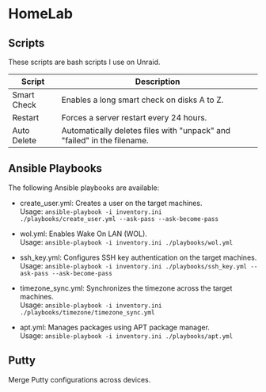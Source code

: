# HomeLab

## Scripts
These scripts are bash scripts I use on Unraid. 

| Script        | Description                                          |
| ------------- | ---------------------------------------------------- |
| Smart Check   | Enables a long smart check on disks A to Z.           |
| Restart       | Forces a server restart every 24 hours.               |
| Auto Delete   | Automatically deletes files with "unpack" and "failed" in the filename. |

## Ansible Playbooks

The following Ansible playbooks are available:

- create_user.yml: Creates a user on the target machines.  
  Usage: `ansible-playbook -i inventory.ini ./playbooks/create_user.yml --ask-pass --ask-become-pass`  

- wol.yml: Enables Wake On LAN (WOL).  
  Usage: `ansible-playbook -i inventory.ini ./playbooks/wol.yml`

- ssh_key.yml: Configures SSH key authentication on the target machines.  
  Usage: `ansible-playbook -i inventory.ini ./playbooks/ssh_key.yml --ask-pass --ask-become-pass`

- timezone_sync.yml: Synchronizes the timezone across the target machines.  
  Usage: `ansible-playbook -i inventory.ini ./playbooks/timezone/timezone_sync.yml`

- apt.yml: Manages packages using APT package manager.  
  Usage: `ansible-playbook -i inventory.ini ./playbooks/apt.yml`  

## Putty

Merge Putty configurations across devices.
